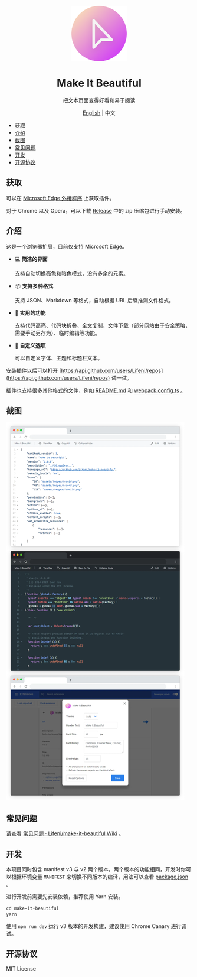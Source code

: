 <p align="center">
  <img width="150px" alt="Logo" src="src/assets/images/logo.svg" />
</p>

<h1 align="center">Make It Beautiful</h1>
<p align="center">把文本页面变得好看和易于阅读</p>
<p align="center"><a href="README.md">English</a> | 中文</p>

- [获取](#获取)
- [介绍](#介绍)
- [截图](#截图)
- [常见问题](#常见问题)
- [开发](#开发)
- [开源协议](#开源协议)

## 获取

可以在 [Microsoft Edge 外接程序](https://microsoftedge.microsoft.com/addons/detail/make-it-beautiful/jjgkadobhgomjcppaojffnlooknkkodd) 上获取插件。

对于 Chrome 以及 Opera，可以下载 [Release](https://github.com/Lifeni/make-it-beautiful/releases) 中的 zip 压缩包进行手动安装。

## 介绍

这是一个浏览器扩展，目前仅支持 Microsoft Edge。

- 💻 **简洁的界面**

  支持自动切换亮色和暗色模式，没有多余的元素。

- 📦 **支持多种格式**

  支持 JSON、Markdown 等格式，自动根据 URL 后缀推测文件格式。

- 💾 **实用的功能**

  支持代码高亮、代码块折叠、全文复制、文件下载（部分网站由于安全策略，需要手动另存为）、临时编辑等功能。

- 🎨 **自定义选项**

  可以自定义字体、主题和标题栏文本。

安装插件以后可以打开 [https://api.github.com/users/Lifeni/repos](https://api.github.com/users/Lifeni/repos) 试一试。

插件也支持很多其他格式的文件，例如 [README.md](https://raw.githubusercontent.com/Lifeni/make-it-beautiful/master/README.md) 和 [webpack.config.ts](https://raw.githubusercontent.com/Lifeni/make-it-beautiful/master/webpack.config.ts) 。

## 截图

![预览截图](docs/preview.webp)

## 常见问题

请查看 [常见问题 · Lifeni/make-it-beautiful Wiki](https://github.com/Lifeni/make-it-beautiful/wiki/%E5%B8%B8%E8%A7%81%E9%97%AE%E9%A2%98) 。

## 开发

本项目同时包含 manifest v3 与 v2 两个版本，两个版本的功能相同，开发时你可以根据环境变量 `MANIFEST` 来切换不同版本的编译，用法可以查看 [package.json](./package.json) 。

进行开发前需要先安装依赖，推荐使用 Yarn 安装。

```shell
cd make-it-beautiful
yarn
```

使用 `npm run dev` 运行 v3 版本的开发构建，建议使用 Chrome Canary 进行调试。

## 开源协议

MIT License
